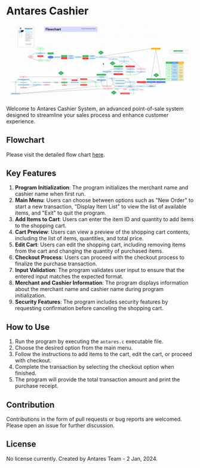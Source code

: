 # Antares Cashier

![Antares Flow Chart](flowchart_antares.png)

Welcome to Antares Cashier System, an advanced point-of-sale system designed to streamline your sales process and enhance customer experience.

## Flowchart

Please visit the detailed flow chart [here](https://www.canva.com/design/DAF47TzzRDo/oE0eiCk_Z8cvZdoN1jts5g/view).

## Key Features
1. **Program Initialization**: The program initializes the merchant name and cashier name when first run.
2. **Main Menu**: Users can choose between options such as "New Order" to start a new transaction, "Display Item List" to view the list of available items, and "Exit" to quit the program.
3. **Add Items to Cart**: Users can enter the item ID and quantity to add items to the shopping cart.
4. **Cart Preview**: Users can view a preview of the shopping cart contents, including the list of items, quantities, and total price.
5. **Edit Cart**: Users can edit the shopping cart, including removing items from the cart and changing the quantity of purchased items.
6. **Checkout Process**: Users can proceed with the checkout process to finalize the purchase transaction.
7. **Input Validation**: The program validates user input to ensure that the entered input matches the expected format.
8. **Merchant and Cashier Information**: The program displays information about the merchant name and cashier name during program initialization.
9. **Security Features**: The program includes security features by requesting confirmation before canceling the shopping cart.

## How to Use
1. Run the program by executing the `antares.c` executable file.
2. Choose the desired option from the main menu.
3. Follow the instructions to add items to the cart, edit the cart, or proceed with checkout.
4. Complete the transaction by selecting the checkout option when finished.
5. The program will provide the total transaction amount and print the purchase receipt.

## Contribution
Contributions in the form of pull requests or bug reports are welcomed. Please open an issue for further discussion.

## License
No license currently. Created by Antares Team - 2 Jan, 2024.
